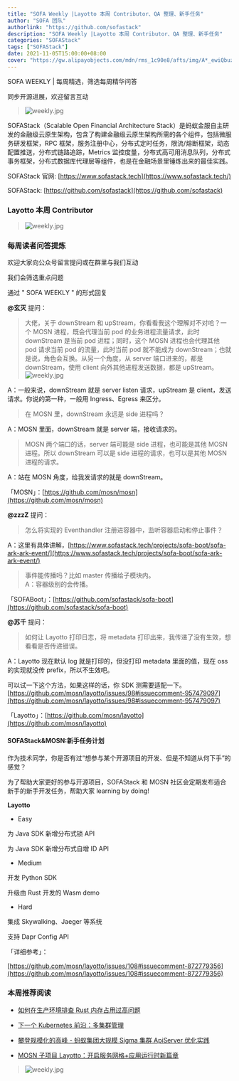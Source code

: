 ```yaml
---
title: "SOFA Weekly |Layotto 本周 Contributor、QA 整理、新手任务"
author: "SOFA 团队"
authorlink: "https://github.com/sofastack"
description: "SOFA Weekly |Layotto 本周 Contributor、QA 整理、新手任务"
categories: "SOFAStack"
tags: ["SOFAStack"]
date: 2021-11-05T15:00:00+08:00
cover: "https://gw.alipayobjects.com/mdn/rms_1c90e8/afts/img/A*_ewiQbuzeOQAAAAAAAAAAAAAARQnAQ"
---
```


SOFA WEEKLY | 每周精选，筛选每周精华问答

同步开源进展，欢迎留言互动

> ![weekly.jpg](https://gw.alipayobjects.com/mdn/rms_1c90e8/afts/img/A*_ewiQbuzeOQAAAAAAAAAAAAAARQnAQ)

SOFAStack（Scalable Open Financial Architecture Stack）是蚂蚁金服自主研发的金融级云原生架构，包含了构建金融级云原生架构所需的各个组件，包括微服务研发框架，RPC 框架，服务注册中心，分布式定时任务，限流/熔断框架，动态配置推送，分布式链路追踪，Metrics 监控度量，分布式高可用消息队列，分布式事务框架，分布式数据库代理层等组件，也是在金融场景里锤炼出来的最佳实践。

SOFAStack 官网: [https://www.sofastack.tech](https://www.sofastack.tech/)

SOFAStack: [https://github.com/sofastack](https://github.com/sofastack)

### Layotto 本周 Contributor

> ![weekly.jpg](https://gw.alipayobjects.com/zos/bmw-prod/44fd2e9d-05a5-412d-8ec0-68df68f9859d.webp)

### 每周读者问答提炼

欢迎大家向公众号留言提问或在群里与我们互动

我们会筛选重点问题

通过 " SOFA WEEKLY " 的形式回复

**@玄灭** 提问：

> 大佬，关于 downStream 和 upStream，你看看我这个理解对不对哈？一个 MOSN 进程，既会代理当前 pod 的业务进程流量请求，此时 downStream 是当前 pod 进程；同时，这个 MOSN 进程也会代理其他 pod 请求当前 pod 的流量，此时当前 pod 就不能成为 downStream；也就是说，角色会互换。从另一个角度，从 server 端口进来的，都是 downStream，使用 client 向外其他进程发送数据，都是 upStream。<br/>
>![weekly.jpg](https://gw.alipayobjects.com/zos/bmw-prod/7637545e-57bf-43d8-9a65-02aebbb0c44c.webp)

A：一般来说，downStream 就是 server listen 请求，upStream 是 client，发送请求。你说的第一种，一般用 Ingress、Egress 来区分。

> 在 MOSN 里，downStream 永远是 side 进程吗？

A：MOSN 里面，downStream 就是 server 端，接收请求的。

> MOSN 两个端口的话，server 端可能是 side 进程，也可能是其他 MOSN 进程。所以 downStream 可以是 side 进程的请求，也可以是其他 MOSN 进程的请求。

A：站在 MOSN 角度，给我发请求的就是 downStream。

「MOSN」：[https://github.com/mosn/mosn](https://github.com/mosn/mosn)

**@zzzZ** 提问：

> 怎么将实现的 Eventhandler 注册进容器中，监听容器启动和停止事件？

A：这里有具体讲解，[https://www.sofastack.tech/projects/sofa-boot/sofa-ark-ark-event/](https://www.sofastack.tech/projects/sofa-boot/sofa-ark-ark-event/)

> 事件能传播吗？比如 master 传播给子模块内。<br/>
A：容器级别的会传播。

「SOFABoot」：[https://github.com/sofastack/sofa-boot](https://github.com/sofastack/sofa-boot)

**@苏千** 提问：

> 如何让 Layotto 打印日志，将 metadata 打印出来，我传递了没有生效，想看看是否传递错误。

A：Layotto 现在默认 log 就是打印的，但没打印 metadata 里面的值，现在 oss 的实现就没传 prefix，所以不生效吧。

可以试一下这个方法，如果这样的话，你 SDK 测需要适配一下。[https://github.com/mosn/layotto/issues/98#issuecomment-957479097](https://github.com/mosn/layotto/issues/98#issuecomment-957479097)

「Layotto」：[https://github.com/mosn/layotto](https://github.com/mosn/layotto)

#### SOFAStack&MOSN:新手任务计划

作为技术同学，你是否有过“想参与某个开源项目的开发、但是不知道从何下手”的感觉？

为了帮助大家更好的参与开源项目，SOFAStack 和 MOSN 社区会定期发布适合新手的新手开发任务，帮助大家 learning by doing!

**Layotto**

- Easy

为 Java SDK 新增分布式锁 API

为 Java SDK 新增分布式自增 ID API

- Medium

开发 Python SDK

升级由 Rust 开发的 Wasm demo

- Hard

集成 Skywalking、Jaeger 等系统

支持 Dapr Config API

「详细参考」：

[https://github.com/mosn/layotto/issues/108#issuecomment-872779356](https://github.com/mosn/layotto/issues/108#issuecomment-872779356)

### 本周推荐阅读

- [如何在生产环境排查 Rust 内存占用过高问题](https://mp.weixin.qq.com/s?__biz=MzUzMzU5Mjc1Nw==&mid=2247497371&idx=1&sn=8b98f9a7dad0ac99d77c45d12db626be&chksm=faa31941cdd49057ec6aa23b5541e0b1ce49574808f55068a0b3c0bc829ef281c47cfba53f59&scene=21#wechat_redirect)

- [下一个 Kubernetes 前沿：多集群管理](https://mp.weixin.qq.com/s?__biz=MzUzMzU5Mjc1Nw==&mid=2247495694&idx=1&sn=0e2d5b03ac7320e8d1bcca3d547fdee8&chksm=faa31fd4cdd496c2d646e1c651b601fab83acfb5f4361ca340cde0b029b78e9c894ccb094107&scene=21)

- [攀登规模化的高峰 - 蚂蚁集团大规模 Sigma 集群 ApiServer 优化实践](https://mp.weixin.qq.com/s?__biz=MzUzMzU5Mjc1Nw==&mid=2247495694&idx=1&sn=0e2d5b03ac7320e8d1bcca3d547fdee8&chksm=faa31fd4cdd496c2d646e1c651b601fab83acfb5f4361ca340cde0b029b78e9c894ccb094107&scene=21)

- [MOSN 子项目 Layotto：开启服务网格+应用运行时新篇章](https://mp.weixin.qq.com/s?__biz=MzUzMzU5Mjc1Nw==&mid=2247488835&idx=1&sn=d645b9abc866048e679b56bfe3b72482&chksm=faa0fa99cdd7738ff1749ae75b1670f953c92b70dcf0358337977438fd74b632b21a7b17ece3&scene=21#wechat_redirect)

> ![weekly.jpg](https://gw.alipayobjects.com/zos/bmw-prod/337fd10f-76f2-4e08-b25f-3d23e3510cb9.webp)
